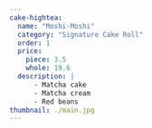 ```yaml
---
cake-hightea:
  name: "Moshi-Moshi"
  category: "Signature Cake Roll"
  order: 1
  price:
    piece: 3.5
    whole: 19.6
  description: |
      - Matcha cake
      - Matcha cream
      - Red beans
thumbnail: ./main.jpg
---
```

